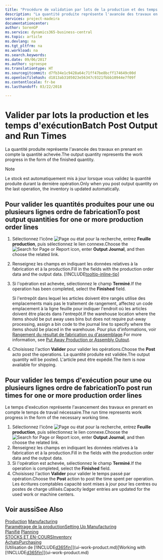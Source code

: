 ```yaml
---
title: "Procédure de validation par lots de la production et des temps d'exécution | Microsoft Docs"
description: "La quantité produite représente l'avancée des travaux en prenant en compte la quantité achevée."
services: project-madeira
documentationcenter: 
author: SorenGP
ms.service: dynamics365-business-central
ms.topic: article
ms.devlang: na
ms.tgt_pltfrm: na
ms.workload: na
ms.search.keywords: 
ms.date: 09/06/2017
ms.author: sgroespe
ms.translationtype: HT
ms.sourcegitcommit: d7fb34e1c9428a64c71ff47be8bcff174649c00d
ms.openlocfilehash: d1813ab3105023e56347c9321fbbb10944e7f09f
ms.contentlocale: fr-be
ms.lasthandoff: 03/22/2018

---
```

# <a name="batch-post-output-and-run-times"></a><span data-ttu-id="f4b48-103">Valider par lots la production et les temps d'exécution</span><span class="sxs-lookup"><span data-stu-id="f4b48-103">Batch Post Output and Run Times</span></span>
<span data-ttu-id="f4b48-104">La quantité produite représente l'avancée des travaux en prenant en compte la quantité achevée.</span><span class="sxs-lookup"><span data-stu-id="f4b48-104">The output quantity represents the work progress in the form of the finished quantity.</span></span>  

> [!NOTE]
> <span data-ttu-id="f4b48-105">Le stock est automatiquement mis à jour lorsque vous validez la quantité produite durant la dernière opération.</span><span class="sxs-lookup"><span data-stu-id="f4b48-105">Only when you post output quantity on the last operation, the inventory is updated automatically.</span></span>  

## <a name="to-post-output-quantities-for-one-or-more-production-order-lines"></a><span data-ttu-id="f4b48-106">Pour valider les quantités produites pour une ou plusieurs lignes ordre de fabrication</span><span class="sxs-lookup"><span data-stu-id="f4b48-106">To post output quantities for one or more production order lines</span></span>
1. <span data-ttu-id="f4b48-107">Sélectionnez l'icône ![Page ou état pour la recherche](media/ui-search/search_small.png "Page ou état pour la recherche"), entrez **Feuille production**, puis sélectionnez le lien connexe.</span><span class="sxs-lookup"><span data-stu-id="f4b48-107">Choose the ![Search for Page or Report](media/ui-search/search_small.png "Search for Page or Report icon") icon, enter **Output Journal**, and then choose the related link.</span></span>  
2. <span data-ttu-id="f4b48-108">Renseignez les champs en indiquant les données relatives à la fabrication et à la production.</span><span class="sxs-lookup"><span data-stu-id="f4b48-108">Fill in the fields with the production order data and the output data.</span></span> [!INCLUDE[tooltip-inline-tip](includes/tooltip-inline-tip_md.md)]
3. <span data-ttu-id="f4b48-109">Si l'opération est achevée, sélectionnez le champ **Terminé**.</span><span class="sxs-lookup"><span data-stu-id="f4b48-109">If the operation has been completed, select the **Finished** field.</span></span>  

    <span data-ttu-id="f4b48-110">Si l'entrepôt dans lequel les articles doivent être rangés utilise des emplacements mais pas le traitement de rangement,  affectez un code emplacement à la ligne feuille pour indiquer l'endroit où les articles doivent être placés dans l'entrepôt.</span><span class="sxs-lookup"><span data-stu-id="f4b48-110">If the warehouse location where the items should be put away uses bins but does not require put-away processing,  assign a bin code to the journal line to specify where the items should be placed in the warehouse.</span></span> <span data-ttu-id="f4b48-111">Pour plus d'informations, voir [Rangement du résultat de fabrication ou d'assemblage](warehouse-how-to-put-away-production-output.md).</span><span class="sxs-lookup"><span data-stu-id="f4b48-111">For more information, see [Put Away Production or Assembly Output](warehouse-how-to-put-away-production-output.md).</span></span>  

4. <span data-ttu-id="f4b48-112">Choisissez l'action **Valider** pour valider les opérations.</span><span class="sxs-lookup"><span data-stu-id="f4b48-112">Choose the **Post** acto post the operations.</span></span> <span data-ttu-id="f4b48-113">La quantité produite est validée.</span><span class="sxs-lookup"><span data-stu-id="f4b48-113">The output quantity will be posted.</span></span> <span data-ttu-id="f4b48-114">L'article peut être expédié.</span><span class="sxs-lookup"><span data-stu-id="f4b48-114">The item is now available for shipping.</span></span>  

## <a name="to-post-run-times-for-one-or-more-production-order-lines"></a><span data-ttu-id="f4b48-115">Pour valider les temps d'exécution pour une ou plusieurs lignes ordre de fabrication</span><span class="sxs-lookup"><span data-stu-id="f4b48-115">To post run times for one or more production order lines</span></span>
<span data-ttu-id="f4b48-116">Le temps d'exécution représente l'avancement des travaux en prenant en compte le temps de travail nécessaire.</span><span class="sxs-lookup"><span data-stu-id="f4b48-116">The run time represents work progress in the form of the necessary working time.</span></span>    

1.  <span data-ttu-id="f4b48-117">Sélectionnez l'icône ![Page ou état pour la recherche](media/ui-search/search_small.png "Page ou état pour la recherche"), entrez **Feuille production**, puis sélectionnez le lien connexe.</span><span class="sxs-lookup"><span data-stu-id="f4b48-117">Choose the ![Search for Page or Report](media/ui-search/search_small.png "Search for Page or Report icon") icon, enter **Output Journal**, and then choose the related link.</span></span>  
2. <span data-ttu-id="f4b48-118">Renseignez les champs en indiquant les données relatives à la fabrication et à la production.</span><span class="sxs-lookup"><span data-stu-id="f4b48-118">Fill in the fields with the production order data and the output data.</span></span>  
3.  <span data-ttu-id="f4b48-119">Si l'opération est achevée, sélectionnez le champ **Terminé**.</span><span class="sxs-lookup"><span data-stu-id="f4b48-119">If the operation is completed, select the **Finished** field.</span></span>  
4. <span data-ttu-id="f4b48-120">Choisissez l'action **Valider** pour valider le temps passé par opération.</span><span class="sxs-lookup"><span data-stu-id="f4b48-120">Choose the **Post** action to post the time spent per operation.</span></span> <span data-ttu-id="f4b48-121">Les écritures comptables capacité sont mises à jour pour les centres ou postes de charge utilisés.</span><span class="sxs-lookup"><span data-stu-id="f4b48-121">Capacity ledger entries are updated for the used work or machine centers.</span></span>

## <a name="see-also"></a><span data-ttu-id="f4b48-122">Voir aussi</span><span class="sxs-lookup"><span data-stu-id="f4b48-122">See Also</span></span>  
<span data-ttu-id="f4b48-123">[Production](production-manage-manufacturing.md)  </span><span class="sxs-lookup"><span data-stu-id="f4b48-123">[Manufacturing](production-manage-manufacturing.md)  </span></span>  
[<span data-ttu-id="f4b48-124">Paramétrage de la production</span><span class="sxs-lookup"><span data-stu-id="f4b48-124">Setting Up Manufacturing</span></span>](production-configure-production-processes.md)  
<span data-ttu-id="f4b48-125">[Planifié](production-planning.md)    </span><span class="sxs-lookup"><span data-stu-id="f4b48-125">[Planning](production-planning.md)    </span></span>  
[<span data-ttu-id="f4b48-126">STOCKS ET EN-COURS</span><span class="sxs-lookup"><span data-stu-id="f4b48-126">Inventory</span></span>](inventory-manage-inventory.md)  
[<span data-ttu-id="f4b48-127">Achats</span><span class="sxs-lookup"><span data-stu-id="f4b48-127">Purchasing</span></span>](purchasing-manage-purchasing.md)  
<span data-ttu-id="f4b48-128">[Utilisation de [!INCLUDE[d365fin](includes/d365fin_md.md)]](ui-work-product.md)</span><span class="sxs-lookup"><span data-stu-id="f4b48-128">[Working with [!INCLUDE[d365fin](includes/d365fin_md.md)]](ui-work-product.md)</span></span>

